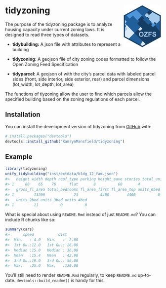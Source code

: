 
<!-- README.md is generated from README.Rmd. Please edit that file -->

# tidyzoning <a href="https://kamrynmansfield.github.io/tidyzoning/"><img src="man/figures/logo.png" align="right" height="136" alt="tidyzoning website" /></a>

<!-- badges: start -->

<!-- badges: end -->

The purpose of the tidyzoning package is to analyze housing capacity
under current zoning laws. It is designed to read three types of
datasets.

- **tidybuilding:** A json file with attributes to represent a building

- **tidyzoning:** A geojson file of city zoning codes formatted to
  follow the Open Zoning Feed Specification

- **tidyparcel:** A geojson of with the city’s parcel data with labeled
  parcel sides (front, side interior, side exterior, rear) and parcel
  dimensions (lot_width, lot_depth, lot_area)

The functions of tiyzoning allow the user to find which parcels allow
the specified building based on the zoning regulations of each parcel.

## Installation

You can install the development version of tidyzoning from
[GitHub](https://github.com/) with:

``` r
# install.packages("devtools")
devtools::install_github("KamrynMansfield/tidyzoning")
```

## Example

``` r
library(tidyzoning)
unify_tidybuilding("inst/extdata/bldg_12_fam.json")
#>   height width depth roof_type parking height_eave stories total_units     type
#> 1     60    65    76      flat       8          60       4          12 4_family
#>   gross_fl_area total_bedrooms fl_area_first fl_area_top units_0bed units_1bed
#> 1         13200             23          4400        4400          0          1
#>   units_2bed units_3bed units_4bed
#> 1         11          0          0
```

What is special about using `README.Rmd` instead of just `README.md`?
You can include R chunks like so:

``` r
summary(cars)
#>      speed           dist       
#>  Min.   : 4.0   Min.   :  2.00  
#>  1st Qu.:12.0   1st Qu.: 26.00  
#>  Median :15.0   Median : 36.00  
#>  Mean   :15.4   Mean   : 42.98  
#>  3rd Qu.:19.0   3rd Qu.: 56.00  
#>  Max.   :25.0   Max.   :120.00
```

You’ll still need to render `README.Rmd` regularly, to keep `README.md`
up-to-date. `devtools::build_readme()` is handy for this.

<!-- You can also embed plots, for example: -->

<!-- ```{r pressure, echo = FALSE} -->

<!-- plot(pressure) -->

<!-- ``` -->

<!-- In that case, don't forget to commit and push the resulting figure files, so they display on GitHub and CRAN. -->
